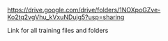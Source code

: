 https://drive.google.com/drive/folders/1NOXpoGZve-Ko2tq2vgVhu_kVxuNDujg5?usp=sharing

Link for all training files and folders